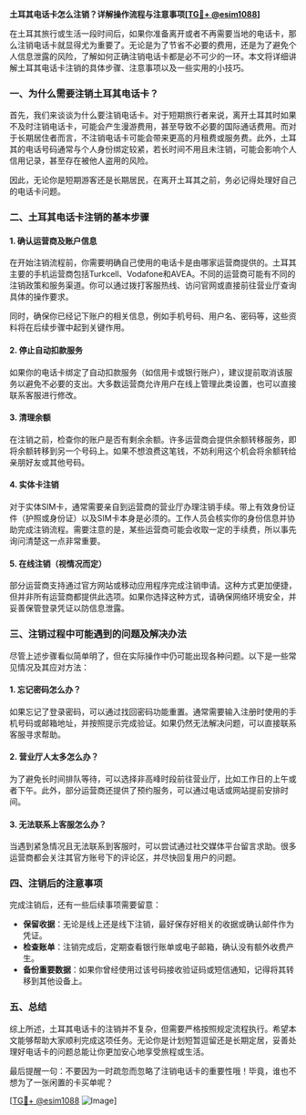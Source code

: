 **土耳其电话卡怎么注销？详解操作流程与注意事项[[TG💪+ @esim1088](https://t.me/s/esim1088)]**

在土耳其旅行或生活一段时间后，如果你准备离开或者不再需要当地的电话卡，那么注销电话卡就显得尤为重要了。无论是为了节省不必要的费用，还是为了避免个人信息泄露的风险，了解如何正确注销电话卡都是必不可少的一环。本文将详细讲解土耳其电话卡注销的具体步骤、注意事项以及一些实用的小技巧。

### 一、为什么需要注销土耳其电话卡？

首先，我们来谈谈为什么要注销电话卡。对于短期旅行者来说，离开土耳其时如果不及时注销电话卡，可能会产生漫游费用，甚至导致不必要的国际通话费用。而对于长期居住者而言，不注销电话卡可能会带来更高的月租费或服务费。此外，土耳其的电话号码通常与个人身份绑定较紧，若长时间不用且未注销，可能会影响个人信用记录，甚至存在被他人盗用的风险。

因此，无论你是短期游客还是长期居民，在离开土耳其之前，务必记得处理好自己的电话卡问题。

### 二、土耳其电话卡注销的基本步骤

#### 1. 确认运营商及账户信息
在开始注销流程前，你需要明确自己使用的电话卡是由哪家运营商提供的。土耳其主要的手机运营商包括Turkcell、Vodafone和AVEA。不同的运营商可能有不同的注销政策和服务渠道。你可以通过拨打客服热线、访问官网或直接前往营业厅查询具体的操作要求。

同时，确保你已经记下账户的相关信息，例如手机号码、用户名、密码等，这些资料将在后续步骤中起到关键作用。

#### 2. 停止自动扣款服务
如果你的电话卡绑定了自动扣款服务（如信用卡或银行账户），建议提前取消该服务以避免不必要的支出。大多数运营商允许用户在线上管理此类设置，也可以直接联系客服进行修改。

#### 3. 清理余额
在注销之前，检查你的账户是否有剩余余额。许多运营商会提供余额转移服务，即将余额转移到另一个号码上。如果不想浪费这笔钱，不妨利用这个机会将余额转给亲朋好友或其他号码。

#### 4. 实体卡注销
对于实体SIM卡，通常需要亲自到运营商的营业厅办理注销手续。带上有效身份证件（护照或身份证）以及SIM卡本身是必须的。工作人员会核实你的身份信息并协助完成注销流程。需要注意的是，某些运营商可能会收取一定的手续费，所以事先询问清楚这一点非常重要。

#### 5. 在线注销（视情况而定）
部分运营商支持通过官方网站或移动应用程序完成注销申请。这种方式更加便捷，但并非所有运营商都提供此选项。如果你选择这种方式，请确保网络环境安全，并妥善保管登录凭证以防信息泄露。

### 三、注销过程中可能遇到的问题及解决办法

尽管上述步骤看似简单明了，但在实际操作中仍可能出现各种问题。以下是一些常见情况及其应对方法：

#### 1. 忘记密码怎么办？
如果忘记了登录密码，可以通过找回密码功能重置。通常需要输入注册时使用的手机号码或邮箱地址，并按照提示完成验证。如果仍然无法解决问题，可以直接联系客服寻求帮助。

#### 2. 营业厅人太多怎么办？
为了避免长时间排队等待，可以选择非高峰时段前往营业厅，比如工作日的上午或者下午。此外，部分运营商还提供了预约服务，可以通过电话或网站提前安排时间。

#### 3. 无法联系上客服怎么办？
当遇到紧急情况且无法联系到客服时，可以尝试通过社交媒体平台留言求助。很多运营商都会关注其官方账号下的评论区，并尽快回复用户的问题。

### 四、注销后的注意事项

完成注销后，还有一些后续事项需要留意：

- **保留收据**：无论是线上还是线下注销，最好保存好相关的收据或确认邮件作为凭证。
- **检查账单**：注销完成后，定期查看银行账单或电子邮箱，确认没有额外收费产生。
- **备份重要数据**：如果你曾经使用过该号码接收验证码或短信通知，记得将其转移到其他设备上。

### 五、总结

综上所述，土耳其电话卡的注销并不复杂，但需要严格按照规定流程执行。希望本文能够帮助大家顺利完成这项任务。无论你是计划短暂逗留还是长期定居，妥善处理好电话卡的问题总能让你更加安心地享受旅程或生活。

最后提醒一句：不要因为一时疏忽而忽略了注销电话卡的重要性哦！毕竟，谁也不想为了一张闲置的卡买单呢？

[[TG💪+ @esim1088](https://t.me/s/esim1088) ![Image](https://i.postimg.cc/4NQfJmqS/Snipaste-2025-05-13-00-14-12.png)]